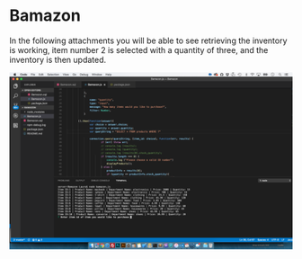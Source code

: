 # Bamazon
In the following attachments you will be able to see retrieving the inventory is working, item number 2 is selected with a quantity of three, and the inventory is then updated. 


![LIST INVENTORY](/listinventory.png)
